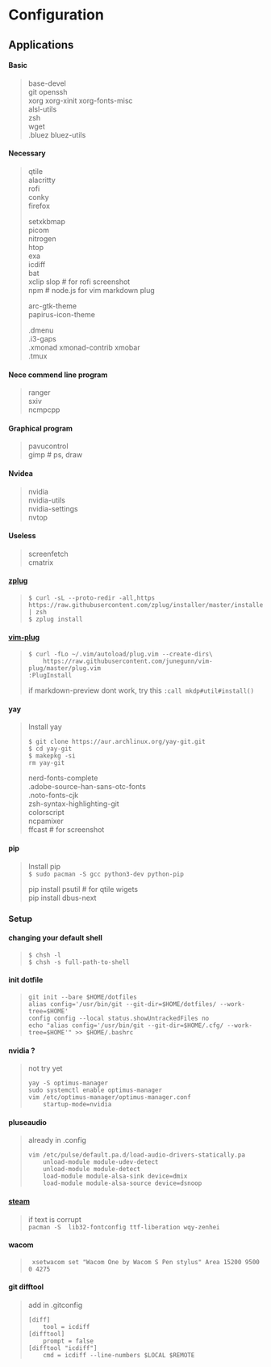 # Configuration

## Applications
#### Basic
> base-devel  
> git openssh  
> xorg xorg-xinit xorg-fonts-misc  
> alsl-utils  
> zsh  
> wget  
> .bluez bluez-utils  

#### Necessary
> qtile  
> alacritty  
> rofi  
> conky  
> firefox  
>  
> setxkbmap  
> picom  
> nitrogen  
> htop  
> exa  
> icdiff  
> bat  
> xclip slop  # for rofi screenshot  
> npm  # node.js for vim markdown plug  
>  
> arc-gtk-theme  
> papirus-icon-theme  
>  
> .dmenu  
> .i3-gaps  
> .xmonad xmonad-contrib xmobar  
> .tmux  

#### Nece commend line program
> ranger  
> sxiv  
> ncmpcpp  

#### Graphical program
> pavucontrol  
> gimp  # ps, draw  


#### Nvidea
> nvidia  
> nvidia-utils  
> nvidia-settings  
> nvtop  


#### Useless
> screenfetch  
> cmatrix  



#### **[zplug](https://github.com/zplug/zplug)**
> ```
> $ curl -sL --proto-redir -all,https https://raw.githubusercontent.com/zplug/installer/master/installer.zsh | zsh
> $ zplug install
> ```



#### **[vim-plug](https://github.com/junegunn/vim-plug)**
> ```
> $ curl -fLo ~/.vim/autoload/plug.vim --create-dirs\  
>     https://raw.githubusercontent.com/junegunn/vim-plug/master/plug.vim
> :PlugInstall
> ```
> 
> if markdown-preview dont work, try this 
> `:call mkdp#util#install()`




#### yay
> Install yay
> ```
> $ git clone https://aur.archlinux.org/yay-git.git
> $ cd yay-git
> $ makepkg -si
> rm yay-git
> ```
> 
> nerd-fonts-complete  
> .adobe-source-han-sans-otc-fonts  
> .noto-fonts-cjk  
> zsh-syntax-highlighting-git  
> colorscript  
> ncpamixer  
> ffcast  # for screenshot  




#### pip
> Install pip  
> ` $ sudo pacman -S gcc python3-dev python-pip `
>   
> pip install psutil  # for qtile wigets  
> pip install dbus-next  


### Setup
#### changing your default shell
> ```
> $ chsh -l
> $ chsh -s full-path-to-shell
> ```

#### init dotfile
> ```
> git init --bare $HOME/dotfiles
> alias config='/usr/bin/git --git-dir=$HOME/dotfiles/ --work-tree=$HOME'
> config config --local status.showUntrackedFiles no
> echo "alias config='/usr/bin/git --git-dir=$HOME/.cfg/ --work-tree=$HOME'" >> $HOME/.bashrc
> ```


#### nvidia ?
> not try yet
> ```
> yay -S optimus-manager
> sudo systemctl enable optimus-manager
> vim /etc/optimus-manager/optimus-manager.conf
>     startup-mode=nvidia
> ```


#### pluseaudio
> already in .config
> ```
> vim /etc/pulse/default.pa.d/load-audio-drivers-statically.pa
>     unload-module module-udev-detect
>     unload-module module-detect
>     load-module module-alsa-sink device=dmix
>     load-module module-alsa-source device=dsnoop
> ```


#### [steam](https://www.chrisatmachine.com/Linux/08-steam-on-linux/)
> if text is corrupt  
> ` pacman -S  lib32-fontconfig ttf-liberation wqy-zenhei `


#### wacom
> ` xsetwacom set "Wacom One by Wacom S Pen stylus" Area 15200 9500 0 4275` 

#### git difftool
> add in .gitconfig
> ```
> [diff]
>     tool = icdiff
> [difftool]
>     prompt = false
> [difftool "icdiff"]
>     cmd = icdiff --line-numbers $LOCAL $REMOTE
> ```
